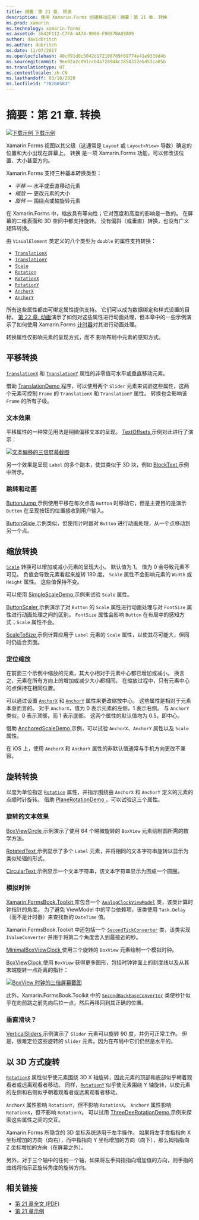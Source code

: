 ```yaml
---
title: 摘要：第 21 章. 转换
description: 使用 Xamarin.Forms 创建移动应用：摘要：第 21 章. 转换
ms.prod: xamarin
ms.technology: xamarin-forms
ms.assetid: 3642F112-C7FA-4A74-9000-F9087BA89AD9
author: davidbritch
ms.author: dabritch
ms.date: 11/07/2017
ms.openlocfilehash: 40c091d0c5042d172108709f89774e41e9339d4b
ms.sourcegitcommit: 9ee02a2c091ccb4a728944c1854312ebd51ca05b
ms.translationtype: HT
ms.contentlocale: zh-CN
ms.lasthandoff: 03/10/2020
ms.locfileid: "70760583"
---
```

# <a name="summary-of-chapter-21-transforms"></a>摘要：第 21 章. 转换

[![下载示例](~/media/shared/download.png) 下载示例](https://github.com/xamarin/xamarin-forms-book-samples/tree/master/Chapter21)

Xamarin.Forms 视图以其父级（这通常是 `Layout` 或 `Layout<View>` 导数）确定的位置和大小出现在屏幕上。 转换  是一项 Xamarin.Forms 功能，可以修改该位置、大小甚至方向。

Xamarin.Forms 支持三种基本转换类型：

- *平移* &mdash; 水平或垂直移动元素
- *缩放* &mdash; 更改元素的大小
- *旋转* &mdash; 围绕点或轴旋转元素

在 Xamarin.Forms 中，缩放具有等向性；它对宽度和高度的影响是一致的。 在屏幕的二维表面和 3D 空间中都支持旋转。 没有偏斜（或垂直）转换，也没有广义矩阵转换。

由 `VisualElement` 类定义的八个类型为 `double` 的属性支持转换：

- [`TranslationX`](xref:Xamarin.Forms.VisualElement.TranslationX)
- [`TranslationY`](xref:Xamarin.Forms.VisualElement.TranslationY)
- [`Scale`](xref:Xamarin.Forms.VisualElement.Scale)
- [`Rotation`](xref:Xamarin.Forms.VisualElement.Rotation)
- [`RotationX`](xref:Xamarin.Forms.VisualElement.RotationX)
- [`RotationY`](xref:Xamarin.Forms.VisualElement.RotationY)
- [`AnchorX`](xref:Xamarin.Forms.VisualElement.AnchorX)
- [`AnchorY`](xref:Xamarin.Forms.VisualElement.AnchorY)

所有这些属性都由可绑定属性提供支持。 它们可以成为数据绑定和样式设置的目标。 [第 22 章.  动画](~/xamarin-forms/creating-mobile-apps-xamarin-forms/summaries/chapter22.md)演示了如何对这些属性进行动画处理，但本章中的一些示例演示了如何使用 Xamarin.Forms [计时器](~/xamarin-forms/platform/device.md#devicestarttimer)对其进行动画处理。

转换属性仅影响元素的呈现方式，而不  影响布局中元素的感知方式。

## <a name="the-translation-transform"></a>平移转换

[`TranslationX`](xref:Xamarin.Forms.VisualElement.TranslationX) 和 [`TranslationY`](xref:Xamarin.Forms.VisualElement.TranslationY) 属性的非零值可水平或垂直移动元素。

借助 [TranslationDemo  ](https://github.com/xamarin/xamarin-forms-book-samples/tree/master/Chapter21/TranslationDemo) 程序，可以使用两个 `Slider` 元素来试验这些属性，这两个元素可控制 `Frame` 的 `TranslationX` 和 `TranslationY` 属性。 转换也会影响该 `Frame` 的所有子级。

### <a name="text-effects"></a>文本效果

平移属性的一种常见用法是稍微偏移文本的呈现。 [TextOffsets  ](https://github.com/xamarin/xamarin-forms-book-samples/tree/master/Chapter21/TextOffsets) 示例对此进行了演示：

[![文本偏移的三倍屏幕截图](images/ch21fg03-small.png "文本偏移")](images/ch21fg03-large.png#lightbox "文本偏移")

另一个效果是呈现 `Label` 的多个副本，使其类似于 3D 块，例如 [BlockText  ](https://github.com/xamarin/xamarin-forms-book-samples/tree/master/Chapter21/BlockText) 示例中所示。

### <a name="jumps-and-animations"></a>跳转和动画

[ButtonJump  ](https://github.com/xamarin/xamarin-forms-book-samples/tree/master/Chapter21/ButtonJump) 示例使用平移在每次点击 `Button` 时移动它，但是主要目的是演示 `Button` 在呈现按钮的位置接收到用户输入。

[ButtonGlide  ](https://github.com/xamarin/xamarin-forms-book-samples/tree/master/Chapter21/ButtonGlide) 示例类似，但使用计时器对 `Button` 进行动画处理，从一个点移动到另一个点。

## <a name="the-scale-transform"></a>缩放转换

[`Scale`](xref:Xamarin.Forms.VisualElement.Scale) 转换可以增加或减小元素的呈现大小。 默认值为 1。 值为 0 会导致元素不可见。 负值会导致元素看起来旋转 180 度。 `Scale` 属性不会影响元素的 `Width` 或 `Height` 属性。 这些值保持不变。

可以使用 [SimpleScaleDemo  ](https://github.com/xamarin/xamarin-forms-book-samples/tree/master/Chapter21/SimpleScaleDemo) 示例来试验 `Scale` 属性。

[ButtonScaler  ](https://github.com/xamarin/xamarin-forms-book-samples/tree/master/Chapter21/ButtonScaler) 示例演示了对 `Button` 的 `Scale` 属性进行动画处理与对 `FontSize` 属性进行动画处理之间的区别。 `FontSize` 属性会影响 `Button` 在布局中的感知方式；`Scale` 属性不会。

[ScaleToSize  ](https://github.com/xamarin/xamarin-forms-book-samples/tree/master/Chapter21/ScaleToSize) 示例计算应用于 `Label` 元素的 `Scale` 属性，以使其尽可能大，但同时仍适合页面。

### <a name="anchoring-the-scale"></a>定位缩放

在前面三个示例中缩放的元素，其大小相对于元素中心都已增加或减小。 换言之，元素在所有方向上的增加或减少大小都相同。 在缩放过程中，只有元素中心的点保持在相同位置。

可以通过设置 [`AnchorX`](xref:Xamarin.Forms.VisualElement.AnchorX) 和 [`AnchorY`](xref:Xamarin.Forms.VisualElement.AnchorY) 属性来更改缩放中心。 这些属性是相对于元素本身而言的。 对于 `AnchorX`，值为 0 表示元素的左侧，1 表示右侧。 与 `AnchorY` 类似，0 表示顶部，而 1 表示底部。 这两个属性的默认值均为 0.5，即中心。

借助 [AnchoredScaleDemo  ](https://github.com/xamarin/xamarin-forms-book-samples/tree/master/Chapter21/AnchoredScaleDemo) 示例，可以试验 `AnchorX`、`AnchorY` 属性以及 `Scale` 属性。

在 iOS 上，使用 `AnchorX` 和 `AnchorY` 属性的非默认值通常与手机方向更改不兼容。

## <a name="the-rotation-transform"></a>旋转转换

以度为单位指定 [`Rotation`](xref:Xamarin.Forms.VisualElement.Rotation) 属性，并指示围绕由 `AnchorX` 和 `AnchorY` 定义的元素的点顺时针旋转。 借助 [PlaneRotationDemo  ](https://github.com/xamarin/xamarin-forms-book-samples/tree/master/Chapter21/PlaneRotationDemo)，可以试验这三个属性。

### <a name="rotated-text-effects"></a>旋转的文本效果

[BoxViewCircle  ](https://github.com/xamarin/xamarin-forms-book-samples/tree/master/Chapter21/BoxViewCircle) 示例演示了使用 64 个略微旋转的 `BoxView` 元素绘制圆所需的数学方法。

[RotatedText  ](https://github.com/xamarin/xamarin-forms-book-samples/tree/master/Chapter21/RotatedText) 示例显示了多个 `Label` 元素，并将相同的文本字符串旋转以显示为类似轮辐的形式。

[CircularText  ](https://github.com/xamarin/xamarin-forms-book-samples/tree/master/Chapter21/CircularText) 示例显示一个文本字符串，该文本字符串显示为围成一个圆圈。

### <a name="an-analog-clock"></a>模拟时钟

[Xamarin.FormsBook.Toolkit  ](https://github.com/xamarin/xamarin-forms-book-samples/tree/master/Libraries/Xamarin.FormsBook.Toolkit) 库包含一个 [`AnalogClockViewModel`](https://github.com/xamarin/xamarin-forms-book-samples/blob/master/Libraries/Xamarin.FormsBook.Toolkit/Xamarin.FormsBook.Toolkit/AnalogClockViewModel.cs) 类，该类计算时钟指针的角度。 为了避免 ViewModel 中的平台依赖项，该类使用 `Task.Delay`（而不是计时器）来查找新的 `DateTime` 值。

Xamarin.FormsBook.Toolkit  中还包括一个 [`SecondTickConverter`](https://github.com/xamarin/xamarin-forms-book-samples/blob/master/Libraries/Xamarin.FormsBook.Toolkit/Xamarin.FormsBook.Toolkit/SecondTickConverter.cs) 类，该类实现 `IValueConverter` 并用于将第二个角度舍入到最接近的秒。

[MinimalBoxViewClock  ](https://github.com/xamarin/xamarin-forms-book-samples/tree/master/Chapter21/MinimalBoxViewClock) 使用三个旋转的 `BoxView` 元素绘制一个模拟时钟。

[BoxViewClock  ](https://github.com/xamarin/xamarin-forms-book-samples/tree/master/Chapter21/BoxViewClock) 使用 `BoxView` 获得更多图形，包括时钟钟面上的刻度线以及从其末端旋转一点距离的指针：

[![BoxView 时钟的三倍屏幕截图](images/ch21fg17-small.png "模拟时钟钟面")](images/ch21fg17-large.png#lightbox "模拟时钟钟面")

此外，Xamarin.FormsBook.Toolkit  中的 [`SecondBackEaseConverter`](https://github.com/xamarin/xamarin-forms-book-samples/blob/master/Libraries/Xamarin.FormsBook.Toolkit/Xamarin.FormsBook.Toolkit/SecondBackEaseConverter.cs) 类使秒针似乎在向前跳之前先向后拉一点，然后再移回到其正确的位置。

### <a name="vertical-sliders"></a>垂直滑块？

[VerticalSliders  ](https://github.com/xamarin/xamarin-forms-book-samples/tree/master/Chapter21/VerticalSliders) 示例演示了 `Slider` 元素可以旋转 90 度，并仍可正常工作。 但是，很难定位这些旋转的 `Slider` 元素，因为在布局中它们仍然是水平的。

## <a name="3d-ish-rotations"></a>以 3D 方式旋转

[`RotationX`](xref:Xamarin.Forms.VisualElement.RotationX) 属性似乎使元素围绕 3D X 轴旋转，因此元素的顶部和底部似乎朝着观看者或远离观看者移动。 同样，[`RotationY`](xref:Xamarin.Forms.VisualElement.RotationY) 似乎使元素围绕 Y 轴旋转，以使元素的左侧和右侧似乎朝着观看者或远离观看者移动。

`AnchorX` 属性影响 `RotationY`，但不影响 `RotationX`。 `AnchorY` 属性影响 `RotationX`，但不影响 `RotationY`。 可以试用 [ThreeDeeRotationDemo  ](https://github.com/xamarin/xamarin-forms-book-samples/tree/master/Chapter21/ThreeDeeRotationDemo) 示例来探索这些属性之间的交互。

Xamarin.Forms 所隐含的 3D 坐标系统适用于左手操作。 如果将左手食指指向 X 坐标增加的方向（向右），而中指指向 Y 坐标增加的方向（向下），那么拇指指向 Z 坐标增加的方向（在屏幕之外）。

另外，对于三个轴中的任何一个轴，如果将左手拇指指向增加值的方向，则手指的曲线将指示正旋转角度的旋转方向。

## <a name="related-links"></a>相关链接

- [第 21 章全文 (PDF)](https://download.xamarin.com/developer/xamarin-forms-book/XamarinFormsBook-Ch21-Apr2016.pdf)
- [第 21 章示例](https://github.com/xamarin/xamarin-forms-book-samples/tree/master/Chapter21)
